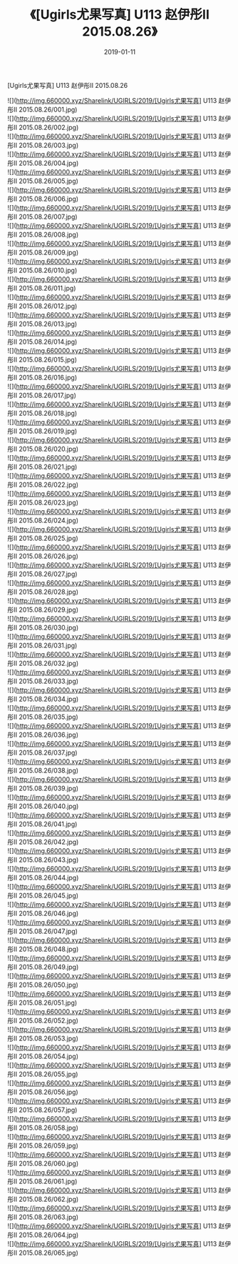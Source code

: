 ﻿---
layout: post
title:  《[Ugirls尤果写真] U113 赵伊彤II 2015.08.26》
date:   2019-01-11
img: http://img.660000.xyz/Sharelink/UGIRLS/2019/[Ugirls尤果写真] U113 赵伊彤II 2015.08.26/000.jpg
categories: [美女, 清纯, 唯美]
---

[Ugirls尤果写真] U113 赵伊彤II 2015.08.26

 ![](http://img.660000.xyz/Sharelink/UGIRLS/2019/[Ugirls尤果写真] U113 赵伊彤II 2015.08.26/001.jpg) <br>![](http://img.660000.xyz/Sharelink/UGIRLS/2019/[Ugirls尤果写真] U113 赵伊彤II 2015.08.26/002.jpg) <br>![](http://img.660000.xyz/Sharelink/UGIRLS/2019/[Ugirls尤果写真] U113 赵伊彤II 2015.08.26/003.jpg) <br>![](http://img.660000.xyz/Sharelink/UGIRLS/2019/[Ugirls尤果写真] U113 赵伊彤II 2015.08.26/004.jpg) <br>![](http://img.660000.xyz/Sharelink/UGIRLS/2019/[Ugirls尤果写真] U113 赵伊彤II 2015.08.26/005.jpg) <br>![](http://img.660000.xyz/Sharelink/UGIRLS/2019/[Ugirls尤果写真] U113 赵伊彤II 2015.08.26/006.jpg) <br>![](http://img.660000.xyz/Sharelink/UGIRLS/2019/[Ugirls尤果写真] U113 赵伊彤II 2015.08.26/007.jpg) <br>![](http://img.660000.xyz/Sharelink/UGIRLS/2019/[Ugirls尤果写真] U113 赵伊彤II 2015.08.26/008.jpg) <br>![](http://img.660000.xyz/Sharelink/UGIRLS/2019/[Ugirls尤果写真] U113 赵伊彤II 2015.08.26/009.jpg) <br>![](http://img.660000.xyz/Sharelink/UGIRLS/2019/[Ugirls尤果写真] U113 赵伊彤II 2015.08.26/010.jpg) <br>![](http://img.660000.xyz/Sharelink/UGIRLS/2019/[Ugirls尤果写真] U113 赵伊彤II 2015.08.26/011.jpg) <br>![](http://img.660000.xyz/Sharelink/UGIRLS/2019/[Ugirls尤果写真] U113 赵伊彤II 2015.08.26/012.jpg) <br>![](http://img.660000.xyz/Sharelink/UGIRLS/2019/[Ugirls尤果写真] U113 赵伊彤II 2015.08.26/013.jpg) <br>![](http://img.660000.xyz/Sharelink/UGIRLS/2019/[Ugirls尤果写真] U113 赵伊彤II 2015.08.26/014.jpg) <br>![](http://img.660000.xyz/Sharelink/UGIRLS/2019/[Ugirls尤果写真] U113 赵伊彤II 2015.08.26/015.jpg) <br>![](http://img.660000.xyz/Sharelink/UGIRLS/2019/[Ugirls尤果写真] U113 赵伊彤II 2015.08.26/016.jpg) <br>![](http://img.660000.xyz/Sharelink/UGIRLS/2019/[Ugirls尤果写真] U113 赵伊彤II 2015.08.26/017.jpg) <br>![](http://img.660000.xyz/Sharelink/UGIRLS/2019/[Ugirls尤果写真] U113 赵伊彤II 2015.08.26/018.jpg) <br>![](http://img.660000.xyz/Sharelink/UGIRLS/2019/[Ugirls尤果写真] U113 赵伊彤II 2015.08.26/019.jpg) <br>![](http://img.660000.xyz/Sharelink/UGIRLS/2019/[Ugirls尤果写真] U113 赵伊彤II 2015.08.26/020.jpg) <br>![](http://img.660000.xyz/Sharelink/UGIRLS/2019/[Ugirls尤果写真] U113 赵伊彤II 2015.08.26/021.jpg) <br>![](http://img.660000.xyz/Sharelink/UGIRLS/2019/[Ugirls尤果写真] U113 赵伊彤II 2015.08.26/022.jpg) <br>![](http://img.660000.xyz/Sharelink/UGIRLS/2019/[Ugirls尤果写真] U113 赵伊彤II 2015.08.26/023.jpg) <br>![](http://img.660000.xyz/Sharelink/UGIRLS/2019/[Ugirls尤果写真] U113 赵伊彤II 2015.08.26/024.jpg) <br>![](http://img.660000.xyz/Sharelink/UGIRLS/2019/[Ugirls尤果写真] U113 赵伊彤II 2015.08.26/025.jpg) <br>![](http://img.660000.xyz/Sharelink/UGIRLS/2019/[Ugirls尤果写真] U113 赵伊彤II 2015.08.26/026.jpg) <br>![](http://img.660000.xyz/Sharelink/UGIRLS/2019/[Ugirls尤果写真] U113 赵伊彤II 2015.08.26/027.jpg) <br>![](http://img.660000.xyz/Sharelink/UGIRLS/2019/[Ugirls尤果写真] U113 赵伊彤II 2015.08.26/028.jpg) <br>![](http://img.660000.xyz/Sharelink/UGIRLS/2019/[Ugirls尤果写真] U113 赵伊彤II 2015.08.26/029.jpg) <br>![](http://img.660000.xyz/Sharelink/UGIRLS/2019/[Ugirls尤果写真] U113 赵伊彤II 2015.08.26/030.jpg) <br>![](http://img.660000.xyz/Sharelink/UGIRLS/2019/[Ugirls尤果写真] U113 赵伊彤II 2015.08.26/031.jpg) <br>![](http://img.660000.xyz/Sharelink/UGIRLS/2019/[Ugirls尤果写真] U113 赵伊彤II 2015.08.26/032.jpg) <br>![](http://img.660000.xyz/Sharelink/UGIRLS/2019/[Ugirls尤果写真] U113 赵伊彤II 2015.08.26/033.jpg) <br>![](http://img.660000.xyz/Sharelink/UGIRLS/2019/[Ugirls尤果写真] U113 赵伊彤II 2015.08.26/034.jpg) <br>![](http://img.660000.xyz/Sharelink/UGIRLS/2019/[Ugirls尤果写真] U113 赵伊彤II 2015.08.26/035.jpg) <br>![](http://img.660000.xyz/Sharelink/UGIRLS/2019/[Ugirls尤果写真] U113 赵伊彤II 2015.08.26/036.jpg) <br>![](http://img.660000.xyz/Sharelink/UGIRLS/2019/[Ugirls尤果写真] U113 赵伊彤II 2015.08.26/037.jpg) <br>![](http://img.660000.xyz/Sharelink/UGIRLS/2019/[Ugirls尤果写真] U113 赵伊彤II 2015.08.26/038.jpg) <br>![](http://img.660000.xyz/Sharelink/UGIRLS/2019/[Ugirls尤果写真] U113 赵伊彤II 2015.08.26/039.jpg) <br>![](http://img.660000.xyz/Sharelink/UGIRLS/2019/[Ugirls尤果写真] U113 赵伊彤II 2015.08.26/040.jpg) <br>![](http://img.660000.xyz/Sharelink/UGIRLS/2019/[Ugirls尤果写真] U113 赵伊彤II 2015.08.26/041.jpg) <br>![](http://img.660000.xyz/Sharelink/UGIRLS/2019/[Ugirls尤果写真] U113 赵伊彤II 2015.08.26/042.jpg) <br>![](http://img.660000.xyz/Sharelink/UGIRLS/2019/[Ugirls尤果写真] U113 赵伊彤II 2015.08.26/043.jpg) <br>![](http://img.660000.xyz/Sharelink/UGIRLS/2019/[Ugirls尤果写真] U113 赵伊彤II 2015.08.26/044.jpg) <br>![](http://img.660000.xyz/Sharelink/UGIRLS/2019/[Ugirls尤果写真] U113 赵伊彤II 2015.08.26/045.jpg) <br>![](http://img.660000.xyz/Sharelink/UGIRLS/2019/[Ugirls尤果写真] U113 赵伊彤II 2015.08.26/046.jpg) <br>![](http://img.660000.xyz/Sharelink/UGIRLS/2019/[Ugirls尤果写真] U113 赵伊彤II 2015.08.26/047.jpg) <br>![](http://img.660000.xyz/Sharelink/UGIRLS/2019/[Ugirls尤果写真] U113 赵伊彤II 2015.08.26/048.jpg) <br>![](http://img.660000.xyz/Sharelink/UGIRLS/2019/[Ugirls尤果写真] U113 赵伊彤II 2015.08.26/049.jpg) <br>![](http://img.660000.xyz/Sharelink/UGIRLS/2019/[Ugirls尤果写真] U113 赵伊彤II 2015.08.26/050.jpg) <br>![](http://img.660000.xyz/Sharelink/UGIRLS/2019/[Ugirls尤果写真] U113 赵伊彤II 2015.08.26/051.jpg) <br>![](http://img.660000.xyz/Sharelink/UGIRLS/2019/[Ugirls尤果写真] U113 赵伊彤II 2015.08.26/052.jpg) <br>![](http://img.660000.xyz/Sharelink/UGIRLS/2019/[Ugirls尤果写真] U113 赵伊彤II 2015.08.26/053.jpg) <br>![](http://img.660000.xyz/Sharelink/UGIRLS/2019/[Ugirls尤果写真] U113 赵伊彤II 2015.08.26/054.jpg) <br>![](http://img.660000.xyz/Sharelink/UGIRLS/2019/[Ugirls尤果写真] U113 赵伊彤II 2015.08.26/055.jpg) <br>![](http://img.660000.xyz/Sharelink/UGIRLS/2019/[Ugirls尤果写真] U113 赵伊彤II 2015.08.26/056.jpg) <br>![](http://img.660000.xyz/Sharelink/UGIRLS/2019/[Ugirls尤果写真] U113 赵伊彤II 2015.08.26/057.jpg) <br>![](http://img.660000.xyz/Sharelink/UGIRLS/2019/[Ugirls尤果写真] U113 赵伊彤II 2015.08.26/058.jpg) <br>![](http://img.660000.xyz/Sharelink/UGIRLS/2019/[Ugirls尤果写真] U113 赵伊彤II 2015.08.26/059.jpg) <br>![](http://img.660000.xyz/Sharelink/UGIRLS/2019/[Ugirls尤果写真] U113 赵伊彤II 2015.08.26/060.jpg) <br>![](http://img.660000.xyz/Sharelink/UGIRLS/2019/[Ugirls尤果写真] U113 赵伊彤II 2015.08.26/061.jpg) <br>![](http://img.660000.xyz/Sharelink/UGIRLS/2019/[Ugirls尤果写真] U113 赵伊彤II 2015.08.26/062.jpg) <br>![](http://img.660000.xyz/Sharelink/UGIRLS/2019/[Ugirls尤果写真] U113 赵伊彤II 2015.08.26/063.jpg) <br>![](http://img.660000.xyz/Sharelink/UGIRLS/2019/[Ugirls尤果写真] U113 赵伊彤II 2015.08.26/064.jpg) <br>![](http://img.660000.xyz/Sharelink/UGIRLS/2019/[Ugirls尤果写真] U113 赵伊彤II 2015.08.26/065.jpg) <br>